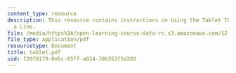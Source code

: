 ```yaml
---
content_type: resource
description: This resource contains instructions on Using the Tablet Tools to Draw
  a Line.
file: /media/https%3A/open-learning-course-data-rc.s3.amazonaws.com/12-114-field-geology-i-fall-2005/f20f01790ebc85ffa01439b353f5d203_tablet.pdf
file_type: application/pdf
resourcetype: Document
title: tablet.pdf
uid: f20f0179-0ebc-85ff-a014-39b353f5d203
---
```

